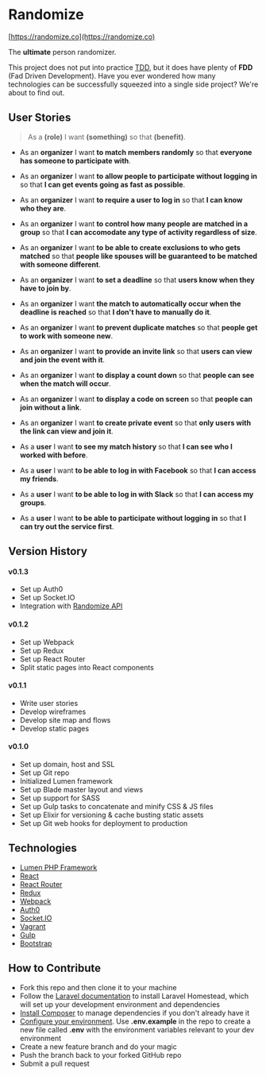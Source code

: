 # Randomize

[https://randomize.co](https://randomize.co)

The **ultimate** person randomizer. 

This project does not put into practice [TDD](https://en.wikipedia.org/wiki/Test-driven_development), but it does have plenty of **FDD** (Fad Driven Development). Have you ever wondered how many technologies can be successfully squeezed into a single side project? We're about to find out. 

## User Stories

> As a **(role)** I want **(something)** so that **(benefit)**.

* As an **organizer** I want **to match members randomly** so that **everyone has someone to participate with**.
* As an **organizer** I want **to allow people to participate without logging in** so that **I can get events going as fast as possible**.
* As an **organizer** I want **to require a user to log in** so that **I can know who they are**.
* As an **organizer** I want **to control how many people are matched in a group** so that **I can accomodate any type of activity regardless of size**.
* As an **organizer** I want **to be able to create exclusions to who gets matched** so that **people like spouses will be guaranteed to be matched with someone different**.
* As an **organizer** I want **to set a deadline** so that **users know when they have to join by**.
* As an **organizer** I want **the match to automatically occur when the deadline is reached** so that **I don't have to manually do it**.
* As an **organizer** I want **to prevent duplicate matches** so that **people get to work with someone new**.
* As an **organizer** I want **to provide an invite link** so that **users can view and join the event with it**.
* As an **organizer** I want **to display a count down** so that **people can see when the match will occur**.
* As an **organizer** I want **to display a code on screen** so that **people can join without a link**.
* As an **organizer** I want **to create private event** so that **only users with the link can view and join it**.

* As a **user** I want **to see my match history** so that **I can see who I worked with before**.
* As a **user** I want **to be able to log in with Facebook** so that **I can access my friends**.
* As a **user** I want **to be able to log in with Slack** so that **I can access my groups**.
* As a **user** I want **to be able to participate without logging in** so that **I can try out the service first**.

## Version History

#### v0.1.3

- Set up Auth0 
- Set up Socket.IO 
- Integration with [Randomize API](https://github.com/ga-aluminati/randomize-api)

#### v0.1.2

- Set up Webpack
- Set up Redux
- Set up React Router
- Split static pages into React components

#### v0.1.1

- Write user stories
- Develop wireframes
- Develop site map and flows
- Develop static pages

#### v0.1.0

- Set up domain, host and SSL 
- Set up Git repo
- Initialized Lumen framework
- Set up Blade master layout and views
- Set up support for SASS 
- Set up Gulp tasks to concatenate and minify CSS & JS files
- Set up Elixir for versioning & cache busting static assets
- Set up Git web hooks for deployment to production

## Technologies

* [Lumen PHP Framework](https://lumen.laravel.com/)
* [React](https://facebook.github.io/react/)
* [React Router](https://github.com/reactjs/react-router)
* [Redux](http://redux.js.org/)
* [Webpack](https://webpack.github.io/)
* [Auth0](https://auth0.com/)
* [Socket.IO](http://socket.io/)
* [Vagrant](https://www.vagrantup.com/)
* [Gulp](http://gulpjs.com/)
* [Bootstrap](http://getbootstrap.com/)

## How to Contribute

* Fork this repo and then clone it to your machine
* Follow the [Laravel documentation](https://laravel.com/docs/5.2/homestead) to install Laravel Homestead, which will set up your development environment and dependencies
* [Install Composer](https://getcomposer.org/) to manage dependencies if you don't already have it
* [Configure your environment](https://lumen.laravel.com/docs/5.2/configuration#environment-configuration). Use **.env.example** in the repo to create a new file called **.env** with the environment variables relevant to your dev environment
* Create a new feature branch and do your magic
* Push the branch back to your forked GitHub repo
* Submit a pull request
